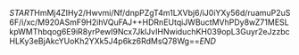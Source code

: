 $START$HmMj4ZIHy2/Hwvmi/Nf/dnpPZgT4m1LXVbj6/iJ0iYXy56d/ruamuP2uS6F/i/xc/M920ASmF9H2ihVQuFAJ++HDRnEUtqiJWBuctMVhPDy8wZ71MESLkpWMThbqog6E9iR8yrPewI9Ncx7JklJvIHNwiduchKH039opL3Guyr2eJzzbcHLKy3eBjAkcYUoKh2YXk5J4p6kz6RdMsQ78Wg==$END$
